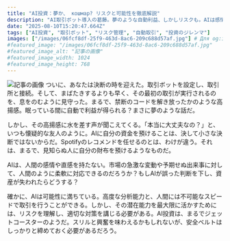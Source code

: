 ```yaml
---
title: "AI投資：夢か、 кошмар? リスクと可能性を徹底解説"
description: "AI取引ボット導入の葛藤。夢のような自動利益、しかしリスクも。AIは感情を持たず、市場変動に対応できるのか？ 潜在力とリスクを理解し、安全対策を！"
date: "2025-08-10T15:20:47.664Z"
tags: ["AI投資", "取引ボット", "リスク管理", "自動取引", "投資のジレンマ"]
images: ["/images/06fcf8df-25f9-463d-8ac6-209c688d57af.jpg"] # Для og:image
#featured_image: "/images/06fcf8df-25f9-463d-8ac6-209c688d57af.jpg"
#featured_image_alt: "記事の画像"
#featured_image_width: 1024
#featured_image_height: 768
---
```

![記事の画像](/images/06fcf8df-25f9-463d-8ac6-209c688d57af.jpg)
ついに、あなたは決断の時を迎えた。取引ボットを設定し、取引所と接続。そして、まばたきするよりも早く、その最初の取引が実行されるのを、息をのむように見守った。まるで、禁断のコードを解き放ったかのような高揚感。眠っている間に自動で利益が得られる？まさに夢のような話だ。

しかし、その高揚感に水を差す声が聞こえてくる。「本当に大丈夫なの？」と、いつも懐疑的な友人のように。AIに自分の資金を預けることは、決して小さな決断ではないからだ。Spotifyのレコメンドを任せるのとは、わけが違う。それは、まるで、見知らぬ人に自分の財布を預けるようなものだ。

AIは、人間の感情や直感を持たない。市場の急激な変動や予期せぬ出来事に対して、人間のように柔軟に対応できるのだろうか？もしAIが誤った判断を下し、資産が失われたらどうする？

確かに、AIは可能性に満ちている。高度な分析能力と、人間には不可能なスピードで取引を行うことができる。しかし、その潜在能力を最大限に活かすためには、リスクを理解し、適切な対策を講じる必要がある。AI投資は、まるでジェットコースターのようだ。スリルと興奮を味わえるかもしれないが、安全ベルトはしっかりと締めておく必要があるだろう。
